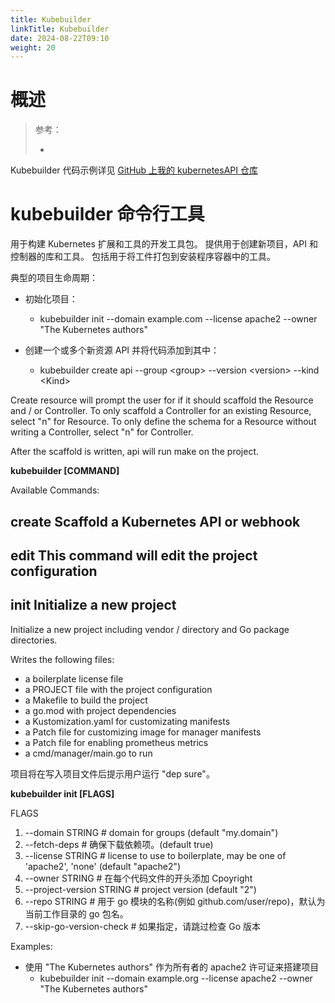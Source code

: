 ```yaml
---
title: Kubebuilder
linkTitle: Kubebuilder
date: 2024-08-22T09:10
weight: 20
---
```


# 概述

> 参考：
>
> -

Kubebuilder 代码示例详见 [GitHub 上我的 kubernetesAPI 仓库](https://github.com/DesistDaydream/kubernetesAPI/tree/master/operator)

# kubebuilder 命令行工具

用于构建 Kubernetes 扩展和工具的开发工具包。 提供用于创建新项目，API 和控制器的库和工具。 包括用于将工件打包到安装程序容器中的工具。

典型的项目生命周期：

- 初始化项目：

  - kubebuilder init --domain example.com --license apache2 --owner "The Kubernetes authors"

- 创建一个或多个新资源 API 并将代码添加到其中：

  - kubebuilder create api --group \<group> --version \<version> --kind \<Kind>

Create resource will prompt the user for if it should scaffold the Resource and / or Controller. To only scaffold a Controller for an existing Resource, select "n" for Resource. To only define the schema for a Resource without writing a Controller, select "n" for Controller.

After the scaffold is written, api will run make on the project.

**kubebuilder \[COMMAND]**

Available Commands:

## create Scaffold a Kubernetes API or webhook

## edit This command will edit the project configuration

## init Initialize a new project

Initialize a new project including vendor / directory and Go package directories.

Writes the following files:

- a boilerplate license file
- a PROJECT file with the project configuration
- a Makefile to build the project
- a go.mod with project dependencies
- a Kustomization.yaml for customizating manifests
- a Patch file for customizing image for manager manifests
- a Patch file for enabling prometheus metrics
- a cmd/manager/main.go to run

项目将在写入项目文件后提示用户运行 "dep sure"。

**kubebuilder init \[FLAGS]**

FLAGS

1. --domain STRING # domain for groups (default "my.domain")
2. --fetch-deps # 确保下载依赖项。(default true)
3. --license STRING # license to use to boilerplate, may be one of 'apache2', 'none' (default "apache2")
4. --owner STRING # 在每个代码文件的开头添加 Cpoyright
5. --project-version STRING # project version (default "2")
6. --repo STRING # 用于 go 模块的名称(例如 github.com/user/repo)，默认为当前工作目录的 go 包名。
7. --skip-go-version-check # 如果指定，请跳过检查 Go 版本

Examples:

- 使用 "The Kubernetes authors" 作为所有者的 apache2 许可证来搭建项目
  - kubebuilder init --domain example.org --license apache2 --owner "The Kubernetes authors"
